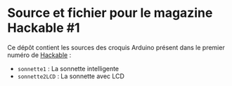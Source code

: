Source et fichier pour le magazine Hackable #1
==============================================

Ce dépôt contient les sources des croquis Arduino présent dans le premier numéro de [Hackable](http://www.hackable.fr/) :

* ``sonnette1`` : La sonnette intelligente
* ``sonnette2LCD`` : La sonnette avec LCD


